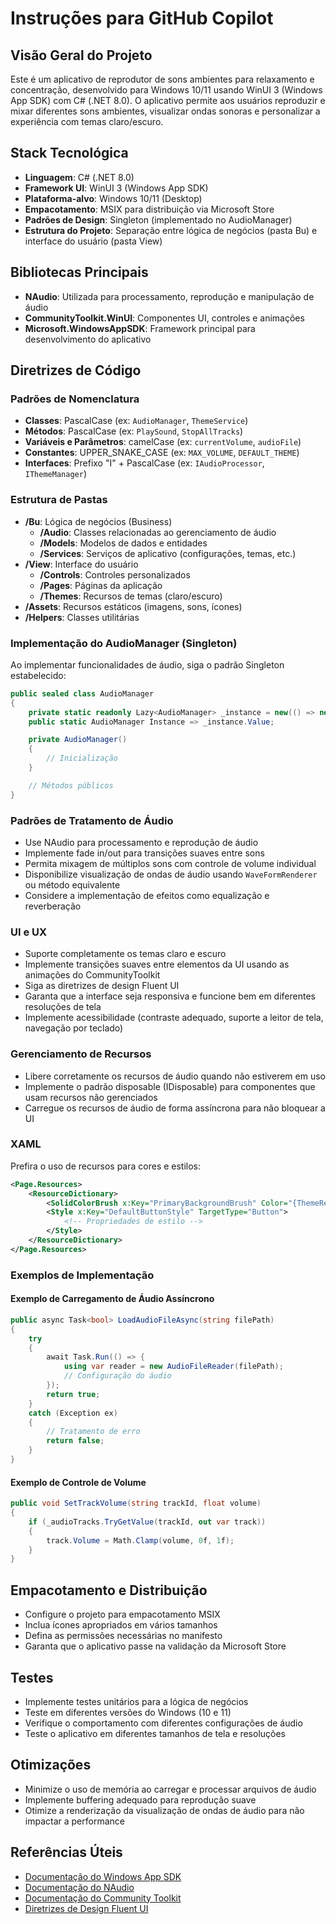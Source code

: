 # Instruções para GitHub Copilot

## Visão Geral do Projeto

Este é um aplicativo de reprodutor de sons ambientes para relaxamento e concentração, desenvolvido para Windows 10/11 usando WinUI 3 (Windows App SDK) com C# (.NET 8.0). O aplicativo permite aos usuários reproduzir e mixar diferentes sons ambientes, visualizar ondas sonoras e personalizar a experiência com temas claro/escuro.

## Stack Tecnológica

- **Linguagem**: C# (.NET 8.0)
- **Framework UI**: WinUI 3 (Windows App SDK)
- **Plataforma-alvo**: Windows 10/11 (Desktop)
- **Empacotamento**: MSIX para distribuição via Microsoft Store
- **Padrões de Design**: Singleton (implementado no AudioManager)
- **Estrutura do Projeto**: Separação entre lógica de negócios (pasta Bu) e interface do usuário (pasta View)

## Bibliotecas Principais

- **NAudio**: Utilizada para processamento, reprodução e manipulação de áudio
- **CommunityToolkit.WinUI**: Componentes UI, controles e animações
- **Microsoft.WindowsAppSDK**: Framework principal para desenvolvimento do aplicativo

## Diretrizes de Código

### Padrões de Nomenclatura

- **Classes**: PascalCase (ex: `AudioManager`, `ThemeService`)
- **Métodos**: PascalCase (ex: `PlaySound`, `StopAllTracks`)
- **Variáveis e Parâmetros**: camelCase (ex: `currentVolume`, `audioFile`)
- **Constantes**: UPPER_SNAKE_CASE (ex: `MAX_VOLUME`, `DEFAULT_THEME`)
- **Interfaces**: Prefixo "I" + PascalCase (ex: `IAudioProcessor`, `IThemeManager`)

### Estrutura de Pastas

- **/Bu**: Lógica de negócios (Business)
  - **/Audio**: Classes relacionadas ao gerenciamento de áudio
  - **/Models**: Modelos de dados e entidades
  - **/Services**: Serviços de aplicativo (configurações, temas, etc.)
- **/View**: Interface do usuário
  - **/Controls**: Controles personalizados
  - **/Pages**: Páginas da aplicação
  - **/Themes**: Recursos de temas (claro/escuro)
- **/Assets**: Recursos estáticos (imagens, sons, ícones)
- **/Helpers**: Classes utilitárias

### Implementação do AudioManager (Singleton)

Ao implementar funcionalidades de áudio, siga o padrão Singleton estabelecido:

```csharp
public sealed class AudioManager
{
    private static readonly Lazy<AudioManager> _instance = new(() => new AudioManager());
    public static AudioManager Instance => _instance.Value;

    private AudioManager()
    {
        // Inicialização
    }

    // Métodos públicos
}
```

### Padrões de Tratamento de Áudio

- Use NAudio para processamento e reprodução de áudio
- Implemente fade in/out para transições suaves entre sons
- Permita mixagem de múltiplos sons com controle de volume individual
- Disponibilize visualização de ondas de áudio usando `WaveFormRenderer` ou método equivalente
- Considere a implementação de efeitos como equalização e reverberação

### UI e UX

- Suporte completamente os temas claro e escuro
- Implemente transições suaves entre elementos da UI usando as animações do CommunityToolkit
- Siga as diretrizes de design Fluent UI
- Garanta que a interface seja responsiva e funcione bem em diferentes resoluções de tela
- Implemente acessibilidade (contraste adequado, suporte a leitor de tela, navegação por teclado)

### Gerenciamento de Recursos

- Libere corretamente os recursos de áudio quando não estiverem em uso
- Implemente o padrão disposable (IDisposable) para componentes que usam recursos não gerenciados
- Carregue os recursos de áudio de forma assíncrona para não bloquear a UI

### XAML

Prefira o uso de recursos para cores e estilos:

```xml
<Page.Resources>
    <ResourceDictionary>
        <SolidColorBrush x:Key="PrimaryBackgroundBrush" Color="{ThemeResource SystemAccentColor}" />
        <Style x:Key="DefaultButtonStyle" TargetType="Button">
            <!-- Propriedades de estilo -->
        </Style>
    </ResourceDictionary>
</Page.Resources>
```

### Exemplos de Implementação

#### Exemplo de Carregamento de Áudio Assíncrono

```csharp
public async Task<bool> LoadAudioFileAsync(string filePath)
{
    try
    {
        await Task.Run(() => {
            using var reader = new AudioFileReader(filePath);
            // Configuração do áudio
        });
        return true;
    }
    catch (Exception ex)
    {
        // Tratamento de erro
        return false;
    }
}
```

#### Exemplo de Controle de Volume

```csharp
public void SetTrackVolume(string trackId, float volume)
{
    if (_audioTracks.TryGetValue(trackId, out var track))
    {
        track.Volume = Math.Clamp(volume, 0f, 1f);
    }
}
```

## Empacotamento e Distribuição

- Configure o projeto para empacotamento MSIX
- Inclua ícones apropriados em vários tamanhos
- Defina as permissões necessárias no manifesto
- Garanta que o aplicativo passe na validação da Microsoft Store

## Testes

- Implemente testes unitários para a lógica de negócios
- Teste em diferentes versões do Windows (10 e 11)
- Verifique o comportamento com diferentes configurações de áudio
- Teste o aplicativo em diferentes tamanhos de tela e resoluções

## Otimizações

- Minimize o uso de memória ao carregar e processar arquivos de áudio
- Implemente buffering adequado para reprodução suave
- Otimize a renderização da visualização de ondas de áudio para não impactar a performance

## Referências Úteis

- [Documentação do Windows App SDK](https://docs.microsoft.com/windows/apps/windows-app-sdk/)
- [Documentação do NAudio](https://github.com/naudio/NAudio/wiki)
- [Documentação do Community Toolkit](https://docs.microsoft.com/windows/communitytoolkit/)
- [Diretrizes de Design Fluent UI](https://docs.microsoft.com/windows/apps/design/signature-experiences/design-principles)